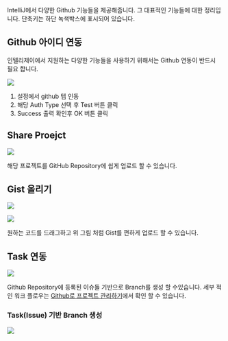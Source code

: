 IntelliJ에서 다양한 Github 기능들을 제공해줍니다. 그 대표적인 기능들에 대한 정리입니다. 단축키는 하단 녹색박스에 표시되어 있습니다.

## Github 아이디 연동

인텔리제이에서 지원하는 다양한 기능들을 사용하기 위해서는 Github 연동이 반드시 필요 합니다.

![](https://i.imgur.com/wdn4bEW.png)

1. 설정에서 github 텝 인동
2. 해당 Auth Type 선택 후 Test 버튼 클릭
3. Success 출력 확인후 OK 버튼 클릭


## Share Proejct

![](https://github.com/cheese10yun/IntelliJ/blob/master/image/github-share.gif?raw=true)

해당 프로젝트를 GitHub Repository에 쉽게 업로드 할 수 있습니다.

## Gist 올리기

![](https://github.com/cheese10yun/IntelliJ/blob/master/image/gist.gif?raw=true)

![](https://i.imgur.com/8XoRPgf.png)

원하는 코드를 드래그하고 위 그림 처럼 Gist를 편하게 업로드 할 수 있습니다.



## Task 연동

![](https://i.imgur.com/qiDODzI.png)

Github Repository에 등록된 이슈들 기반으로 Branch를 생성 할 수있습니다. 세부 적인 워크 플로우는 [Github로 프로젝트 관리하기](https://github.com/cheese10yun/github-project-management)에서 확인 할 수 있습니다.

### Task(Issue) 기반 Branch 생성
![](https://github.com/cheese10yun/IntelliJ/blob/master/image/task.gif?raw=true)